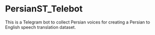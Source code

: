 # PersianST_Telebot
This is a Telegram bot to collect Persian voices for creating a Persian to English speech translation dataset. 
